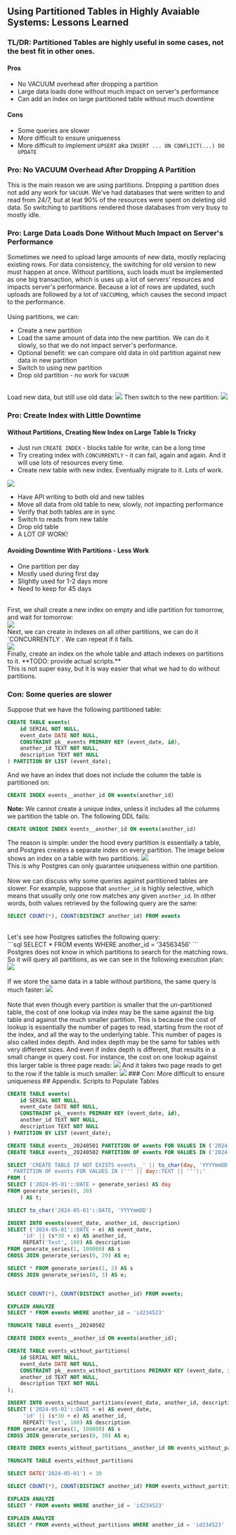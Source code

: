 ## Using Partitioned Tables in Highly Avaiable Systems: Lessons Learned
### TL/DR: Partitioned Tables are highly useful in some cases, not the best fit in other ones.
#### Pros
* No VACUUM overhead after dropping a partition
* Large data loads done without much impact on server's performance
* Can add an index on large partitioned table without much downtime
#### Cons
* Some queries are slower
* More difficult to ensure uniqueness
* More difficult to implement `UPSERT` aka `INSERT ... ON CONFLICT(...) DO UPDATE`
### Pro: No VACUUM Overhead After Dropping A Partition
This is the main reason we are using partitions. Dropping a partition does not add any work for `VACUUM`. We've had databases that were written to and read from 24/7, but at leat 90% of the resources were spent on deleting old data. So switching to partitions rendered those databases from very busy to mostly idle.
### Pro: Large Data Loads Done Without Much Impact on Server's Performance
Sometimes we need to upload large amounts of new data, mostly replacing existing rows. For data consistency, the switching for old version to new must happen at once. Without partitions, such loads must be implemented as one big transaction, which is uses up a lot of servers' resources and impacts server's performance. Because a lot of rows are updated, such uploads are followed by a lot of `VACCUM`ing, which causes the second impact to the performance.
<br/>
<br/>
Using partitions, we can:
* Create a new partition
* Load the same amount of data into the new partition. We can do it slowly, so that we do not impact server's performance.
* Optional benefit: we can compare old data in old partition against new data in new partition
* Switch to using new partition
* Drop old partition - no work for `VACUUM`
<br/>
Load new data, but still use old data:
<img src="upload-to-new-partition.png" />
Then switch to the new partition:
<img src="after-upload.png" />

### Pro: Create Index with Little Downtime

#### Without Partitions, Creating New Index on Large Table Is Tricky
* Just run `CREATE INDEX` - blocks table for write, can be a long time
* Try creating index with `CONCURRENTLY` - it can fail, again and again. And it will use lots of resources every time.
* Create new table with new index. Eventually migrate to it. Lots of work.

<img src="images/write-to-two-tables.png" />  

* Have API writing to both old and new tables
* Move all data from old table to new, slowly, not impacting performance
* Verify that both tables are in sync
* Switch to reads from new table
* Drop old table
* A LOT OF WORK!

#### Avoiding Downtime With Partitions - Less Work

* One partition per day
* Mostly used during first day
* Slightly used for 1-2 days more
* Need to keep for 45 days
<br/>
First, we shall create a new index on empty and idle partition for tomorrow, and wait for tomorrow:
<br/>
<img src="images/create-new-index-on-empty-partition.png" />  
<br/>
Next, we can create in indexes on all other partitions, we can do it `CONCURRENTLY`. We can repeat if it fails.
<br/>
<img src="images/create-indexes-on-older-partitions.png" />  
<br/>
Finally, create an index on the whole table and attach indexes on partitions to it. **TODO: provide actual scripts.**
<br/>
This is not super easy, but it is way easier that what we had to do without partitions.

### Con: Some queries are slower
Suppose that we have the following partitioned table:
```sql
CREATE TABLE events(
	id SERIAL NOT NULL,
	event_date DATE NOT NULL,
    CONSTRAINT pk__events PRIMARY KEY (event_date, id),
	another_id TEXT NOT NULL,
	description TEXT NOT NULL
) PARTITION BY LIST (event_date);
```
And we have an index that does not include the column the table is partitioned on:
```sql
CREATE INDEX events__another_id ON events(another_id)
```
**Note:**
We cannot create a unique index, unless it includes all the columns we partition the table on. The following DDL fails:
```sql
CREATE UNIQUE INDEX events__another_id ON events(another_id)
```
The reason is simple: under the hood every partition is essentially a table, and Postgres creates a separate index on every partition. The image below shows an index on a table with two partitions.
<img src="images/index-on-partitioned-table.png" /> 
<br/>
This is why Postgres can only guarantee uniqueness within one partition.
<br/>
<br/>
Now we can discuss why some queries against partitioned tables are slower. For example, suppose that `another_id` is highly selective, which means that usually only one row matches any given `another_id`. In other words, both values retrieved by the following query are the same:
```sql
SELECT COUNT(*), COUNT(DISTINCT another_id) FROM events
```
<br/>
Let's see how Postgres satisfies the following query:
<br/>
```sql
SELECT * FROM events WHERE another_id = '34563456'
```
<br/>
Postgres does not know in which partitions to search for the matching rows. So it will query all partitions, as we can see in the following execution plan:
<img src="images/lookup-on-partitions.png" />  
<br/>
<br/>
If we store the same data in a table without partitions, the same query is much faster:
<img src="images/lookup-on-table.png" />  
<br/>
<br/>
Note that even though every partition is smaller that the un-partitioned table, the cost of one lookup via index may be the same against the big table and against the much smaller partition. This is because the cost of lookup is essentially the number of pages to read, starting from the root of the index, and all the way to the underlying table. This number of pages is also called index depth. And index depth may be the same for tables with very different sizes. And even if index depth is different, that results in a small change in query cost. For instance, the cost on one lookup against this larger table is three page reads:
<img src="images/bigger-table.png" />  
And it takes two page reads to get to the row if the table is much smaller:
<img src="images/three-pages.png" /> 
### Con: More difficult to ensure uniqueness
## Appendix. Scripts to Populate Tables

```sql
CREATE TABLE events(
	id SERIAL NOT NULL,
	event_date DATE NOT NULL,
    CONSTRAINT pk__events PRIMARY KEY (event_date, id),
	another_id TEXT NOT NULL,
	description TEXT NOT NULL
) PARTITION BY LIST (event_date);

CREATE TABLE events__20240501 PARTITION OF events FOR VALUES IN ('2024-05-01');
CREATE TABLE events__20240502 PARTITION OF events FOR VALUES IN ('2024-05-02');

SELECT 'CREATE TABLE IF NOT EXISTS events__' || to_char(day, 'YYYYmmDD') || 
' PARTITION OF events FOR VALUES IN (''' || day::TEXT || ''');'
FROM (
SELECT ('2024-05-01'::DATE + generate_series) AS day
FROM generate_series(0, 30)
	) AS t;

SELECT to_char('2024-05-01'::DATE, 'YYYYmmDD')

INSERT INTO events(event_date, another_id, description)
SELECT ('2024-05-01'::DATE + e) AS event_date, 
     'id' || (s*30 + e) AS another_id,
	 REPEAT('Test', 100) AS description
FROM generate_series(1, 100000) AS s
CROSS JOIN generate_series(0, 29) AS e;

SELECT * FROM generate_series(1, 2) AS s
CROSS JOIN generate_series(0, 3) AS e;


SELECT COUNT(*), COUNT(DISTINCT another_id) FROM events;

EXPLAIN ANALYZE
SELECT * FROM events WHERE another_id = 'id234523'

TRUNCATE TABLE events__20240502

CREATE INDEX events__another_id ON events(another_id);

CREATE TABLE events_without_partitions(
	id SERIAL NOT NULL,
	event_date DATE NOT NULL,
    CONSTRAINT pk__events_without_partitions PRIMARY KEY (event_date, id),
	another_id TEXT NOT NULL,
	description TEXT NOT NULL
);

INSERT INTO events_without_partitions(event_date, another_id, description)
SELECT ('2024-05-01'::DATE + e) AS event_date, 
     'id' || (s*30 + e) AS another_id,
	 REPEAT('Test', 100) AS description
FROM generate_series(1, 100000) AS s
CROSS JOIN generate_series(0, 30) AS e;

CREATE INDEX events_without_partitions__another_id ON events_without_partitions(another_id);

TRUNCATE TABLE events_without_partitions

SELECT DATE('2024-05-01') + 30

SELECT COUNT(*), COUNT(DISTINCT another_id) FROM events_without_partitions;

EXPLAIN ANALYZE
SELECT * FROM events WHERE another_id = 'id234523'

EXPLAIN ANALYZE
SELECT * FROM events_without_partitions WHERE another_id = 'id234523'

```
